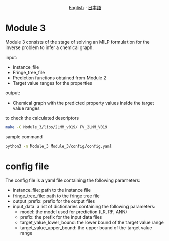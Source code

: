 <p align="center">
  <a href="/multimodel/Module_3/README.md">English</a>
  ·
  <a href="/multimodel/Module_3/README_jp.md">日本語</a>
</p>

# Module 3

Module 3 consists of the stage of solving an MILP formulation for the inverse problem to infer a chemical graph.

input:
- Instance_file
- Fringe_tree_file
- Prediction functions obtained from Module 2
- Target value ranges for the properties

output:
- Chemical graph with the predicted property values inside the target value ranges


to check the calculated descriptors
```bash
make -C Module_3/libs/2LMM_v019/ FV_2LMM_V019
```

sample command
```bash
python3 -m Module_3 Module_3/config/config.yaml
```


# config file
The config file is a yaml file containing the following parameters:
- instance_file: path to the instance file
- fringe_tree_file: path to the fringe tree file
- output_prefix: prefix for the output files
- input_data: a list of dictionaries containing the following parameters:
  - model: the model used for prediction (LR, RF, ANN)
  - prefix: the prefix for the input data files
  - target_value_lower_bound: the lower bound of the target value range
  - target_value_upper_bound: the upper bound of the target value range
